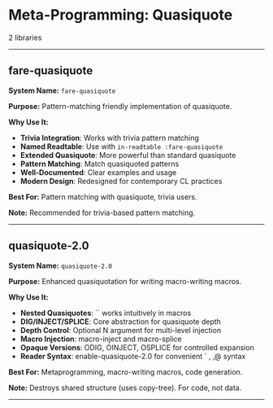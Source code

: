 # Meta-Programming: Quasiquote

2 libraries

---

## fare-quasiquote

**System Name:** `fare-quasiquote`

**Purpose:** Pattern-matching friendly implementation of quasiquote.

**Why Use It:**
- **Trivia Integration**: Works with trivia pattern matching
- **Named Readtable**: Use with `in-readtable :fare-quasiquote`
- **Extended Quasiquote**: More powerful than standard quasiquote
- **Pattern Matching**: Match quasiquoted patterns
- **Well-Documented**: Clear examples and usage
- **Modern Design**: Redesigned for contemporary CL practices

**Best For:** Pattern matching with quasiquote, trivia users.

**Note:** Recommended for trivia-based pattern matching.

---


## quasiquote-2.0

**System Name:** `quasiquote-2.0`

**Purpose:** Enhanced quasiquotation for writing macro-writing macros.

**Why Use It:**
- **Nested Quasiquotes**: `` works intuitively in macros
- **DIG/INJECT/SPLICE**: Core abstraction for quasiquote depth
- **Depth Control**: Optional N argument for multi-level injection
- **Macro Injection**: macro-inject and macro-splice
- **Opaque Versions**: ODIG, OINJECT, OSPLICE for controlled expansion
- **Reader Syntax**: enable-quasiquote-2.0 for convenient ` , ,@ syntax

**Best For:** Metaprogramming, macro-writing macros, code generation.

**Note:** Destroys shared structure (uses copy-tree). For code, not data.

---


